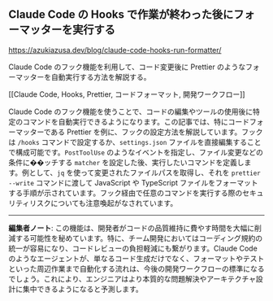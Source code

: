 ## Claude Code の Hooks で作業が終わった後にフォーマッターを実行する

https://azukiazusa.dev/blog/claude-code-hooks-run-formatter/

Claude Code のフック機能を利用して、コード変更後に Prettier のようなフォーマッターを自動実行する方法を解説する。

[[Claude Code, Hooks, Prettier, コードフォーマット, 開発ワークフロー]]

Claude Code のフック機能を使うことで、コードの編集やツールの使用後に特定のコマンドを自動実行できるようになります。この記事では、特にコードフォーマッターである Prettier を例に、フックの設定方法を解説しています。フックは `/hooks` コマンドで設定するか、`settings.json` ファイルを直接編集することで構成可能です。`PostToolUse` のようなイベントを指定し、ファイル変更などの条件に��ッチする `matcher` を設定した後、実行したいコマンドを定義します。例として、`jq` を使って変更されたファイルパスを取得し、それを `prettier --write` コマンドに渡して JavaScript や TypeScript ファイルをフォーマットする手順が示されています。フック経由で任意のコマンドを実行する際のセキュリティリスクについても注意喚起がなされています。

---

**編集者ノート**: この機能は、開発者がコードの品質維持に費やす時間を大幅に削減する可能性を秘めています。特に、チーム開発においてはコーディング規約の統一が容易になり、コードレビューの負担軽減にも繋がります。Claude Code のようなエージェントが、単なるコード生成だけでなく、フォーマットやテストといった周辺作業まで自動化する流れは、今後の開発ワークフローの標準になるでしょう。これにより、エンジニアはより本質的な問題解決やアーキテクチャ設計に集中できるようになると予測します。
